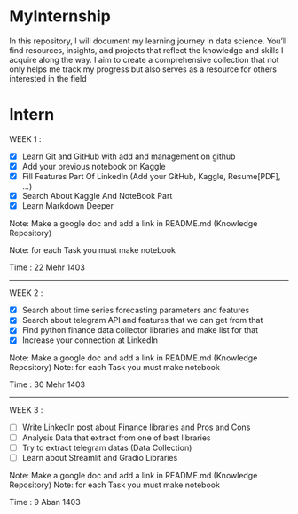 # MyInternship
In this repository, I will document my learning journey in data science. You’ll find resources, insights, and projects that reflect the knowledge and skills I acquire along the way. I aim to create a comprehensive collection that not only helps me track my progress but also serves as a resource for others interested in the field

# Intern

WEEK 1 :

- [x] Learn Git and GitHub with add and management on github
- [x] Add your previous notebook on Kaggle
- [x] Fill Features Part Of LinkedIn (Add your GitHub, Kaggle, Resume[PDF], ...)
- [x] Search About Kaggle And NoteBook Part
- [x] Learn Markdown Deeper

Note: Make a google doc and add a link in README.md (Knowledge Repository)

Note: for each Task you must make notebook

Time : 22 Mehr 1403

--- 

WEEK 2 :

- [x] Search about time series forecasting parameters and features
- [x] Search about telegram API and features that we can get from that
- [x] Find python finance data collector libraries and make list for that
- [x] Increase your connection at LinkedIn

Note: Make a google doc and add a link in README.md (Knowledge Repository)
Note: for each Task you must make notebook

Time : 30 Mehr 1403

---

WEEK 3 :

- [ ] Write LinkedIn post about Finance libraries and Pros and Cons
- [ ] Analysis Data that extract from one of best libraries
- [ ] Try to extract telegram datas (Data Collection)
- [ ] Learn about Streamlit and Gradio Libraries

Note: Make a google doc and add a link in README.md (Knowledge Repository)
Note: for each Task you must make notebook

Time : 9 Aban 1403
